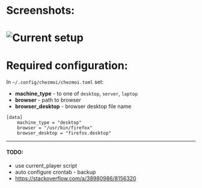 # Screenshots:
# ![Current setup](https://raw.githubusercontent.com/rozenj/dots/master/other/scrot/2020-10-25-012729_2560x1440_scrot.png)

# Required configuration:
In `~/.config/chezmoi/chezmoi.toml` set:
 - **machine_type** - to one of `desktop`, `server`, `laptop`
 - **browser** - path to browser
 - **browser_desktop** - browser desktop file name
```
[data]
    machine_type = "desktop"
    browser = "/usr/bin/firefox"
    browser_desktop = "firefox.desktop"
```

___
#### TODO:
- use current_player script
- auto configure crontab - backup
- https://stackoverflow.com/a/38980986/8156320

